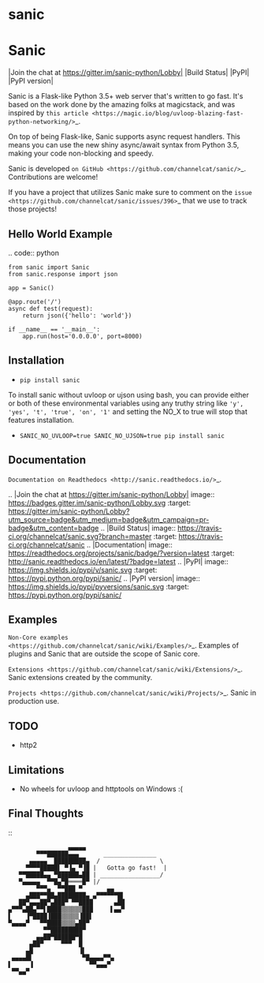 # sanic
Sanic
=====

|Join the chat at https://gitter.im/sanic-python/Lobby| |Build Status| |PyPI| |PyPI version|

Sanic is a Flask-like Python 3.5+ web server that's written to go fast.  It's based on the work done by the amazing folks at magicstack, and was inspired by `this article <https://magic.io/blog/uvloop-blazing-fast-python-networking/>`_.

On top of being Flask-like, Sanic supports async request handlers.  This means you can use the new shiny async/await syntax from Python 3.5, making your code non-blocking and speedy.

Sanic is developed `on GitHub <https://github.com/channelcat/sanic/>`_. Contributions are welcome!

If you have a project that utilizes Sanic make sure to comment on the `issue <https://github.com/channelcat/sanic/issues/396>`_ that we use to track those projects!

Hello World Example
-------------------

.. code:: python

    from sanic import Sanic
    from sanic.response import json

    app = Sanic()

    @app.route('/')
    async def test(request):
        return json({'hello': 'world'})

    if __name__ == '__main__':
        app.run(host='0.0.0.0', port=8000)

Installation
------------

-  ``pip install sanic``

To install sanic without uvloop or ujson using bash, you can provide either or both of these environmental variables
using any truthy string like `'y', 'yes', 't', 'true', 'on', '1'` and setting the NO_X to true will stop that features
installation.

- ``SANIC_NO_UVLOOP=true SANIC_NO_UJSON=true pip install sanic``


Documentation
-------------

`Documentation on Readthedocs <http://sanic.readthedocs.io/>`_.

.. |Join the chat at https://gitter.im/sanic-python/Lobby| image:: https://badges.gitter.im/sanic-python/Lobby.svg
   :target: https://gitter.im/sanic-python/Lobby?utm_source=badge&utm_medium=badge&utm_campaign=pr-badge&utm_content=badge
.. |Build Status| image:: https://travis-ci.org/channelcat/sanic.svg?branch=master
   :target: https://travis-ci.org/channelcat/sanic
.. |Documentation| image:: https://readthedocs.org/projects/sanic/badge/?version=latest
   :target: http://sanic.readthedocs.io/en/latest/?badge=latest
.. |PyPI| image:: https://img.shields.io/pypi/v/sanic.svg
   :target: https://pypi.python.org/pypi/sanic/
.. |PyPI version| image:: https://img.shields.io/pypi/pyversions/sanic.svg
   :target: https://pypi.python.org/pypi/sanic/
   

Examples
--------
`Non-Core examples <https://github.com/channelcat/sanic/wiki/Examples/>`_. Examples of plugins and Sanic that are outside the scope of Sanic core.

`Extensions <https://github.com/channelcat/sanic/wiki/Extensions/>`_. Sanic extensions created by the community.

`Projects <https://github.com/channelcat/sanic/wiki/Projects/>`_. Sanic in production use.


TODO
----
 * http2

Limitations
-----------
* No wheels for uvloop and httptools on Windows :(

Final Thoughts
--------------

::

                     ▄▄▄▄▄
            ▀▀▀██████▄▄▄       _______________
          ▄▄▄▄▄  █████████▄  /                 \
         ▀▀▀▀█████▌ ▀▐▄ ▀▐█ |   Gotta go fast!  |
       ▀▀█████▄▄ ▀██████▄██ | _________________/
       ▀▄▄▄▄▄  ▀▀█▄▀█════█▀ |/
            ▀▀▀▄  ▀▀███ ▀       ▄▄
         ▄███▀▀██▄████████▄ ▄▀▀▀▀▀▀█▌
       ██▀▄▄▄██▀▄███▀ ▀▀████      ▄██
    ▄▀▀▀▄██▄▀▀▌████▒▒▒▒▒▒███     ▌▄▄▀
    ▌    ▐▀████▐███▒▒▒▒▒▐██▌
    ▀▄▄▄▄▀   ▀▀████▒▒▒▒▄██▀
              ▀▀█████████▀
            ▄▄██▀██████▀█
          ▄██▀     ▀▀▀  █
         ▄█             ▐▌
     ▄▄▄▄█▌              ▀█▄▄▄▄▀▀▄
    ▌     ▐                ▀▀▄▄▄▀
     ▀▀▄▄▀
